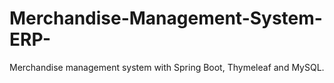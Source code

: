 # Merchandise-Management-System-ERP-
Merchandise management system with Spring Boot, Thymeleaf and MySQL.
